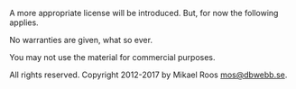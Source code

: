 A more appropriate license will be introduced. But, for now the following applies.

No warranties are given, what so ever.

You may not use the material for commercial purposes.

All rights reserved. Copyright 2012-2017 by Mikael Roos mos@dbwebb.se.
